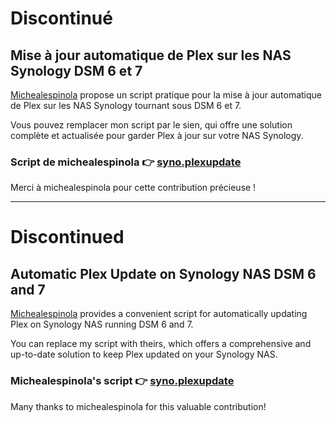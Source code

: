 # Discontinué

## Mise à jour automatique de Plex sur les NAS Synology DSM 6 et 7

[Michealespinola](https://github.com/michealespinola/ "Michealespinola") propose un script pratique pour la mise à jour automatique de Plex sur les NAS Synology tournant sous DSM 6 et 7.

Vous pouvez remplacer mon script par le sien, qui offre une solution complète et actualisée pour garder Plex à jour sur votre NAS Synology.

### **Script de michealespinola 👉** [syno.plexupdate](https://github.com/michealespinola/syno.plexupdate)

Merci à michealespinola pour cette contribution précieuse !

------------

# Discontinued

## Automatic Plex Update on Synology NAS DSM 6 and 7

[Michealespinola](https://github.com/michealespinola/ "Michealespinola") provides a convenient script for automatically updating Plex on Synology NAS running DSM 6 and 7.

You can replace my script with theirs, which offers a comprehensive and up-to-date solution to keep Plex updated on your Synology NAS.

### **Michealespinola's script 👉** [syno.plexupdate](https://github.com/michealespinola/syno.plexupdate)

Many thanks to michealespinola for this valuable contribution!

